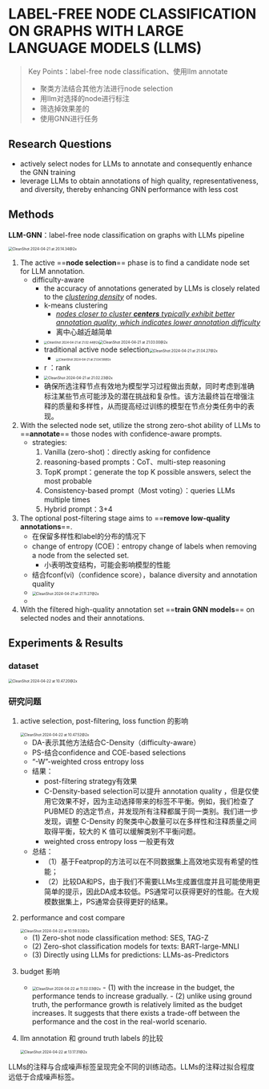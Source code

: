# LABEL-FREE NODE CLASSIFICATION ON GRAPHS WITH LARGE LANGUAGE MODELS (LLMS)

> Key Points：label-free node classification、使用llm annotate
>
> - 聚类方法结合其他方法进行node selection
> - 用llm对选择的node进行标注
> - 筛选掉效果差的
> - 使用GNN进行任务

## Research Questions

- actively select nodes for LLMs to annotate and consequently enhance the GNN training
- leverage LLMs to obtain annotations of high quality, representativeness, and diversity, thereby enhancing GNN performance with less cost

## Methods

**LLM-GNN**：label-free node classification on graphs with LLMs pipeline

<img src="./assets/CleanShot 2024-04-21 at 20.14.34@2x.png" alt="CleanShot 2024-04-21 at 20.14.34@2x" style="zoom:50%;" />

1. The active ==**node selection**== phase is to find a candidate node set for LLM annotation.
   - difficulty-aware
     - the accuracy of annotations generated by LLMs is closely related to the <u>*clustering density*</u> of nodes.
     - k-means clustering
       - <u>*nodes closer to cluster **centers** typically exhibit better annotation quality, which indicates lower annotation difficulty*</u>
       - 离中心越近越简单
     - <img src="./assets/CleanShot 2024-04-21 at 21.02.44@2x.png" alt="CleanShot 2024-04-21 at 21.02.44@2x" style="zoom:40%;" /><img src="./assets/CleanShot 2024-04-21 at 21.03.00@2x.png" alt="CleanShot 2024-04-21 at 21.03.00@2x" style="zoom:50%;" />
     - traditional active node selection<img src="./assets/CleanShot 2024-04-21 at 21.04.27@2x.png" alt="CleanShot 2024-04-21 at 21.04.27@2x" style="zoom:50%;" />
       - <img src="./assets/CleanShot 2024-04-21 at 21.04.58@2x.png" alt="CleanShot 2024-04-21 at 21.04.58@2x" style="zoom:40%;" />
     - r ：rank
     - <img src="./assets/CleanShot 2024-04-21 at 21.02.23@2x.png" alt="CleanShot 2024-04-21 at 21.02.23@2x" style="zoom:50%;" />
     - 确保所选注释节点有效地为模型学习过程做出贡献，同时考虑到准确标注某些节点可能涉及的潜在挑战和复杂性。该方法最终旨在增强注释的质量和多样性，从而提高经过训练的模型在节点分类任务中的表现。
2. With the selected node set, utilize the strong zero-shot ability of LLMs to ==**annotate**== those nodes with confidence-aware prompts.
   - strategies:
     1. Vanilla (zero-shot)：directly asking for confidence
     2. reasoning-based prompts：CoT、multi-step reasoning
     3. TopK prompt：generate the top K possible answers, select the most probable
     4. Consistency-based prompt（Most voting）：queries LLMs multiple times
     5. Hybrid prompt：3+4
3. The optional post-filtering stage aims to ==**remove low-quality annotations**==.
   - 在保留多样性和label的分布的情况下
   - change of entropy (COE)：entropy change of labels when removing a node from the selected set.
     - 小表明改变结构，可能会影响模型的性能
   - 结合fconf(vi)（confidence score），balance diversity and annotation quality
   - <img src="./assets/CleanShot 2024-04-21 at 21.11.27@2x.png" alt="CleanShot 2024-04-21 at 21.11.27@2x" style="zoom:50%;" />
   - 
4. With the filtered high-quality annotation set ==**train GNN models**== on selected nodes and their annotations.

## Experiments & Results

### dataset

<img src="./assets/CleanShot 2024-04-22 at 10.47.20@2x.png" alt="CleanShot 2024-04-22 at 10.47.20@2x" style="zoom:50%;" />

### 研究问题

1. active selection, post-filtering, loss function 的影响

   <img src="./assets/CleanShot 2024-04-22 at 10.47.52@2x.png" alt="CleanShot 2024-04-22 at 10.47.52@2x" style="zoom:50%;" />

   - DA-表示其他方法结合C-Density（difficulty-aware）
   - PS-结合confidence and COE-based selections
   - “-W”-weighted cross entropy loss
   - 结果：
     - post-filtering strategy有效果
     - C-Density-based selection可以提升 annotation quality ，但是仅使用它效果不好，因为主动选择带来的标签不平衡。例如，我们检查了 PUBMED 的选定节点，并发现所有注释都属于同一类别。我们进一步发现，调整 C-Density 的聚类中心数量可以在多样性和注释质量之间取得平衡，较大的 K 值可以缓解类别不平衡问题。
     - weighted cross entropy loss 一般更有效
   - 总结：
     - （1）基于Featprop的方法可以在不同数据集上高效地实现有希望的性能；
     - （2）比较DA和PS，由于我们不需要LLMs生成置信度并且可能使用更简单的提示，因此DA成本较低。PS通常可以获得更好的性能。在大规模数据集上，PS通常会获得更好的结果。

2. performance and cost compare

   <img src="./assets/CleanShot 2024-04-22 at 10.59.02@2x.png" alt="CleanShot 2024-04-22 at 10.59.02@2x" style="zoom:50%;" />

   - (1) Zero-shot node classification method: SES, TAG-Z
   - (2) Zero-shot classification models for texts: BART-large-MNLI
   - (3) Directly using LLMs for predictions: LLMs-as-Predictors

3. budget 影响

   - <img src="./assets/CleanShot 2024-04-22 at 11.02.03@2x.png" alt="CleanShot 2024-04-22 at 11.02.03@2x" style="zoom:50%;" />
     - (1) with the increase in the budget, the performance tends to increase gradually. 
     - (2) unlike using ground truth, the performance growth is relatively limited as the budget increases. It suggests that there exists a trade-off between the performance and the cost in the real-world scenario.

4. llm annotation 和 ground truth labels 的比较

   <img src="./assets/CleanShot 2024-04-22 at 13.17.31@2x.png" alt="CleanShot 2024-04-22 at 13.17.31@2x" style="zoom:50%;" />

LLMs的注释与合成噪声标签呈现完全不同的训练动态。LLMs的注释过拟合程度远低于合成噪声标签。



